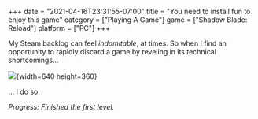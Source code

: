 +++
date = "2021-04-16T23:31:55-07:00"
title = "You need to install fun to enjoy this game"
category = ["Playing A Game"]
game = ["Shadow Blade: Reload"]
platform = ["PC"]
+++

My Steam backlog can feel <i>indomitable</i>, at times.  So when I find an opportunity to rapidly discard a game by reveling in its technical shortcomings...

![]($SiteBaseURL$shadowbladereload_installcodecs.jpg){width=640 height=360}

... I do so.

<i>Progress: Finished the first level.</i>
